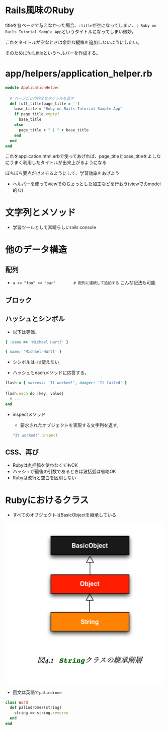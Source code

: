 # Rails風味のRuby

titleを各ページで与えなかった場合、`:title`が空になってしまい、`| Ruby on Rails Tutorial Sample App`というタイトルになってしまい微妙。

これをタイトルが空なときは余計な縦棒を追加しないようにしたい。

そのためにfull_titleというヘルパーを作成する。

# app/helpers/application_helper.rb

```ruby
module ApplicationHelper

  # ページごとの完全なタイトルを返す
  def full_title(page_title = '')
    base_title = "Ruby on Rails Tutorial Sample App"
    if page_title.empty?
      base_title
    else
      page_title + " | " + base_title
    end
  end
end
```

これをapplication.html.erbで使ってあげれば、page_titleとbase_titleをよしなにうまく利用したタイトルが出来上がるようになる

ぼちぼち要点だけメモるようにして、学習効率をあげよう

* ヘルパーを使ってviewでのちょっとした加工などを行おう(viewでのmodel的な)

# 文字列とメソッド

* 学習ツールとして素晴らしいrails console

# 他のデータ構造

## 配列

* `a << "foo" << "bar"        # 配列に連続して追加する` こんな記法も可能

## ブロック

## ハッシュとシンボル

* 以下は等価。

```ruby
{ :name => 'Michael Hartl' }
```

```ruby
{ name: 'Michael Hartl' }
```

* シンボルは`-`は使えない

* ハッシュもeachメソッドに応答する。

```ruby
flash = { success: 'It worked!', danger: 'It failed' }

flash.each do |key, value|
  # ...
end
``` 

* inspectメソッド

  * 要求されたオブジェクトを表現する文字列を返す。
  
  ```ruby
  "It worked!".inspect
  ```
  
## CSS、再び

* Rubyは丸括弧を使わなくてもOK
* ハッシュが最後の引数であるときは波括弧は省略OK
* Rubyは改行と空白を区別しない

# Rubyにおけるクラス

* すべてのオブジェクトはBasicObjectを継承している

![class.png](./class.png)

* 回文は英語で`palindrome`

```ruby
class Word
  def palindrome?(string)
    string == string.reverse
  end
end
```

